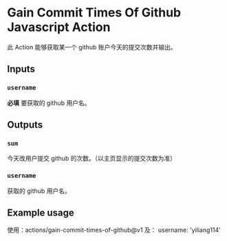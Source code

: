# Gain Commit Times Of Github Javascript Action

此 Action 能够获取某一个 github 账户今天的提交次数并输出。

## Inputs

### `username`

**必填** 要获取的 github 用户名。

## Outputs

### `sum`

今天改用户提交 github 的次数。（以主页显示的提交次数为准）

### `username`

获取的 github 用户名。

## Example usage

使用：actions/gain-commit-times-of-github@v1
及：
username: 'yiliang114'
